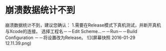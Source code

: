 # 崩溃数据统计不到

崩溃数据统计不到，建议您确认：
1.需要在Release模式下真机测试，并断开真机与Xcode的连接。
选择工程名－－Edit Scheme...－－Run－－Build Configuration －－将设置改为Release。
![](屏幕快照 2016-01-29 12.11.39.png)